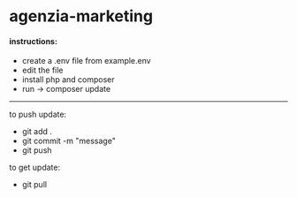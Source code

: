 # agenzia-marketing

#### instructions:
- create a .env file from example.env
- edit the file
- install php and composer
- run -> composer update

---

to push update:
- git add .
- git commit -m "message"
- git push

to get update:
- git pull
